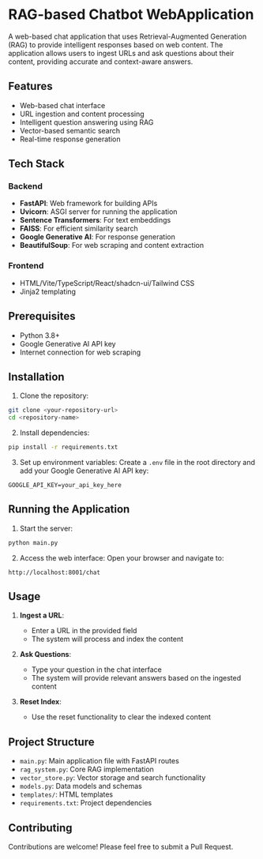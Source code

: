 # RAG-based Chatbot WebApplication

A web-based chat application that uses Retrieval-Augmented Generation (RAG) to provide intelligent responses based on web content. The application allows users to ingest URLs and ask questions about their content, providing accurate and context-aware answers.

## Features

- Web-based chat interface
- URL ingestion and content processing
- Intelligent question answering using RAG
- Vector-based semantic search
- Real-time response generation

## Tech Stack

### Backend
- **FastAPI**: Web framework for building APIs
- **Uvicorn**: ASGI server for running the application
- **Sentence Transformers**: For text embeddings
- **FAISS**: For efficient similarity search
- **Google Generative AI**: For response generation
- **BeautifulSoup**: For web scraping and content extraction

### Frontend
- HTML/Vite/TypeScript/React/shadcn-ui/Tailwind CSS
- Jinja2 templating

## Prerequisites

- Python 3.8+
- Google Generative AI API key
- Internet connection for web scraping

## Installation

1. Clone the repository:
```bash
git clone <your-repository-url>
cd <repository-name>
```

2. Install dependencies:
```bash
pip install -r requirements.txt
```

3. Set up environment variables:
Create a `.env` file in the root directory and add your Google Generative AI API key:
```
GOOGLE_API_KEY=your_api_key_here
```

## Running the Application

1. Start the server:
```bash
python main.py
```

2. Access the web interface:
Open your browser and navigate to:
```
http://localhost:8001/chat
```

## Usage

1. **Ingest a URL**:
   - Enter a URL in the provided field
   - The system will process and index the content

2. **Ask Questions**:
   - Type your question in the chat interface
   - The system will provide relevant answers based on the ingested content

3. **Reset Index**:
   - Use the reset functionality to clear the indexed content

## Project Structure

- `main.py`: Main application file with FastAPI routes
- `rag_system.py`: Core RAG implementation
- `vector_store.py`: Vector storage and search functionality
- `models.py`: Data models and schemas
- `templates/`: HTML templates
- `requirements.txt`: Project dependencies

## Contributing

Contributions are welcome! Please feel free to submit a Pull Request.
